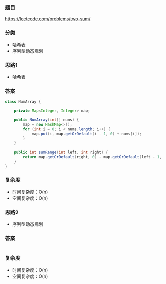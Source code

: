 ### 题目
https://leetcode.com/problems/two-sum/

### 分类
* 哈希表
* 序列型动态规划

### 思路1
* 哈希表

### 答案
```java
class NumArray {

    private Map<Integer, Integer> map;

    public NumArray(int[] nums) {
        map = new HashMap<>();
        for (int i = 0; i < nums.length; i++) {
            map.put(i, map.getOrDefault(i - 1, 0) + nums[i]);
        }
    }
    
    public int sumRange(int left, int right) {
        return map.getOrDefault(right, 0) - map.getOrDefault(left - 1, 0);
    }
}
```

### 复杂度
* 时间复杂度：O(n)
* 空间复杂度：O(n)

### 思路2
* 序列型动态规划

### 答案
```java
```

### 复杂度
* 时间复杂度：O(n)
* 空间复杂度：O(n)
